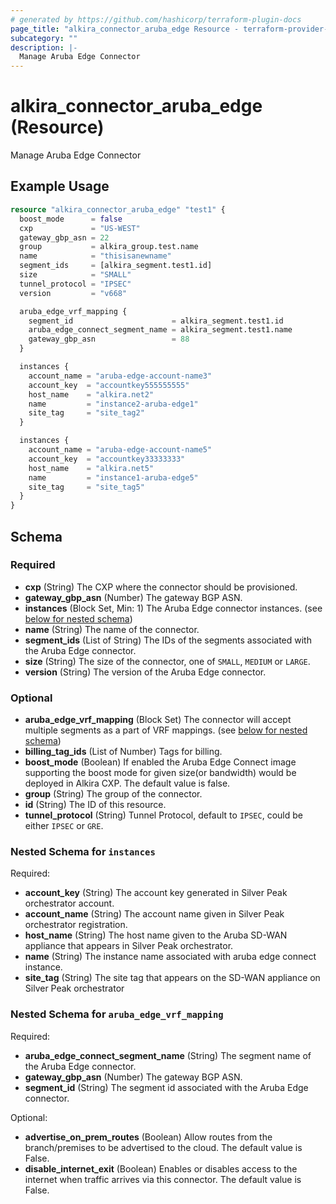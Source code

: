 ```yaml
---
# generated by https://github.com/hashicorp/terraform-plugin-docs
page_title: "alkira_connector_aruba_edge Resource - terraform-provider-alkira"
subcategory: ""
description: |-
  Manage Aruba Edge Connector
---
```


# alkira_connector_aruba_edge (Resource)

Manage Aruba Edge Connector

## Example Usage

```terraform
resource "alkira_connector_aruba_edge" "test1" {
  boost_mode      = false
  cxp             = "US-WEST"
  gateway_gbp_asn = 22
  group           = alkira_group.test.name
  name            = "thisisanewname"
  segment_ids     = [alkira_segment.test1.id]
  size            = "SMALL"
  tunnel_protocol = "IPSEC"
  version         = "v668"

  aruba_edge_vrf_mapping {
    segment_id                      = alkira_segment.test1.id
    aruba_edge_connect_segment_name = alkira_segment.test1.name
    gateway_gbp_asn                 = 88
  }

  instances {
    account_name = "aruba-edge-account-name3"
    account_key  = "accountkey555555555"
    host_name    = "alkira.net2"
    name         = "instance2-aruba-edge1"
    site_tag     = "site_tag2"
  }

  instances {
    account_name = "aruba-edge-account-name5"
    account_key  = "accountkey33333333"
    host_name    = "alkira.net5"
    name         = "instance1-aruba-edge5"
    site_tag     = "site_tag5"
  }
}
```

<!-- schema generated by tfplugindocs -->
## Schema

### Required

- **cxp** (String) The CXP where the connector should be provisioned.
- **gateway_gbp_asn** (Number) The gateway BGP ASN.
- **instances** (Block Set, Min: 1) The Aruba Edge connector instances. (see [below for nested schema](#nestedblock--instances))
- **name** (String) The name of the connector.
- **segment_ids** (List of String) The IDs of the segments associated with the Aruba Edge connector.
- **size** (String) The size of the connector, one of `SMALL`, `MEDIUM` or `LARGE`.
- **version** (String) The version of the Aruba Edge connector.

### Optional

- **aruba_edge_vrf_mapping** (Block Set) The connector will accept multiple segments as a part of VRF mappings. (see [below for nested schema](#nestedblock--aruba_edge_vrf_mapping))
- **billing_tag_ids** (List of Number) Tags for billing.
- **boost_mode** (Boolean) If enabled the Aruba Edge Connect image supporting the boost mode for given size(or bandwidth) would be deployed in Alkira CXP. The default value is false.
- **group** (String) The group of the connector.
- **id** (String) The ID of this resource.
- **tunnel_protocol** (String) Tunnel Protocol, default to `IPSEC`, could be either `IPSEC` or `GRE`.

<a id="nestedblock--instances"></a>
### Nested Schema for `instances`

Required:

- **account_key** (String) The account key generated in Silver Peak orchestrator account.
- **account_name** (String) The account name given in Silver Peak orchestrator registration.
- **host_name** (String) The host name given to the Aruba SD-WAN appliance that appears in Silver Peak orchestrator.
- **name** (String) The instance name associated with aruba edge connect instance.
- **site_tag** (String) The site tag that appears on the SD-WAN appliance on Silver Peak orchestrator


<a id="nestedblock--aruba_edge_vrf_mapping"></a>
### Nested Schema for `aruba_edge_vrf_mapping`

Required:

- **aruba_edge_connect_segment_name** (String) The segment name of the Aruba Edge connector.
- **gateway_gbp_asn** (Number) The gateway BGP ASN.
- **segment_id** (String) The segment id associated with the Aruba Edge connector.

Optional:

- **advertise_on_prem_routes** (Boolean) Allow routes from the branch/premises to be advertised to the cloud. The default value is False.
- **disable_internet_exit** (Boolean) Enables or disables access to the internet when traffic arrives via this connector. The default value is False.



